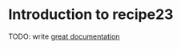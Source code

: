 # Introduction to recipe23

TODO: write [great documentation](http://jacobian.org/writing/what-to-write/)
